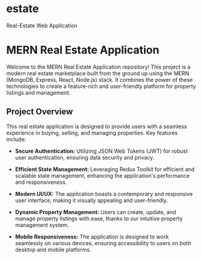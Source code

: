 # estate
Real-Estate Web Application
# MERN Real Estate Application

Welcome to the MERN Real Estate Application repository! This project is a modern real estate marketplace built from the ground up using the MERN (MongoDB, Express, React, Node.js) stack. It combines the power of these technologies to create a feature-rich and user-friendly platform for property listings and management.

## Project Overview

This real estate application is designed to provide users with a seamless experience in buying, selling, and managing properties. Key features include:

- **Secure Authentication:** Utilizing JSON Web Tokens (JWT) for robust user authentication, ensuring data security and privacy.
  
- **Efficient State Management:** Leveraging Redux Toolkit for efficient and scalable state management, enhancing the application's performance and responsiveness.

- **Modern UI/UX:** The application boasts a contemporary and responsive user interface, making it visually appealing and user-friendly.

- **Dynamic Property Management:** Users can create, update, and manage property listings with ease, thanks to our intuitive property management system.

- **Mobile Responsiveness:** The application is designed to work seamlessly on various devices, ensuring accessibility to users on both desktop and mobile platforms.
